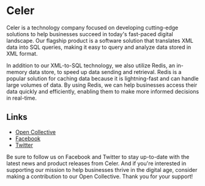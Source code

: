 # Celer

Celer is a technology company focused on developing cutting-edge solutions to help businesses succeed in today's fast-paced digital landscape. Our flagship product is a software solution that translates XML data into SQL queries, making it easy to query and analyze data stored in XML format.

In addition to our XML-to-SQL technology, we also utilize Redis, an in-memory data store, to speed up data sending and retrieval. Redis is a popular solution for caching data because it is lightning-fast and can handle large volumes of data. By using Redis, we can help businesses access their data quickly and efficiently, enabling them to make more informed decisions in real-time.

## Links

- [Open Collective](https://opencollective.com/celer)
- [Facebook](https://m.facebook.com/profile.php?eav=AfaaL_QdGWHAP6XWCuJMlf-Y9CymmYlNNvFMdGYH0jmDr6JR0RYm8S3eJvUyx8O_NiA&paipv=0)
- [Twitter](https://twitter.com/Celer730441)

Be sure to follow us on Facebook and Twitter to stay up-to-date with the latest news and product releases from Celer. And if you're interested in supporting our mission to help businesses thrive in the digital age, consider making a contribution to our Open Collective. Thank you for your support!
